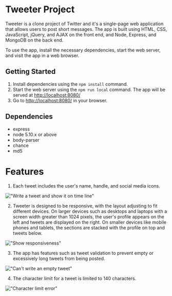 # Tweeter Project

Tweeter is a clone project of Twitter and it's a single-page web application that allows users to post short messages. The app is built using HTML, CSS, JavaScript, jQuery, and AJAX on the front end, and Node, Express, and MongoDB on the back end.

To use the app, install the necessary dependencies, start the web server, and visit the app in a web browser.

## Getting Started

1. Install dependencies using the `npm install` command.
2. Start the web server using the `npm run local` command. The app will be served at <http://localhost:8080/>
3. Go to <http://localhost:8080/> in your browser.

## Dependencies

- express
- node 5.10.x or above
- body-parser
- chance
- md5

# Features

1) Each tweet includes the user's name, handle, and social media icons. 

!["Write a tweet and show it on time line"](https://user-images.githubusercontent.com/36883798/211216447-974e1f92-518a-47e0-bffb-a3c4394c5cf4.gif)

2) Tweeter is designed to be responsive, with the layout adjusting to fit different devices. On larger devices such as desktops and laptops with a screen width greater than 1024 pixels, the user's profile appears on the left and tweets are displayed on the right. On smaller devices like mobile phones and tablets, the sections are stacked with the profile on top and tweets below. 

!["Show responsiveness"](https://user-images.githubusercontent.com/36883798/211216445-5c1ce972-ddb0-4589-8bc5-5a90801a8339.gif)



3) The app has features such as tweet validation to prevent empty or excessively long tweets from being posted. 

!["Can't write an empty tweet"](https://user-images.githubusercontent.com/36883798/211216444-56bebd53-27c8-4535-9b2c-a92c8a3e6f30.gif)


4) The character limit for a tweet is limited to 140 characters. 

!["Character limit error"](https://user-images.githubusercontent.com/36883798/211216443-e1691bc7-f79d-403c-a65e-dd83c78716ab.gif)